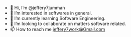 - 👋 Hi, I’m @jeffery7jumman
- 👀 I’m interested in softwares in general.
- 🌱 I’m currently learning Software Engineering.
- 💞️ I’m looking to collaborate on matters software related.
- 📫 How to reach me jeffery7work@Gmail.com

<!---
jeffery7jumman/jeffery7jumman is a ✨ special ✨ repository because its `README.md` (this file) appears on your GitHub profile.
You can click the Preview link to take a look at your changes.
--->
